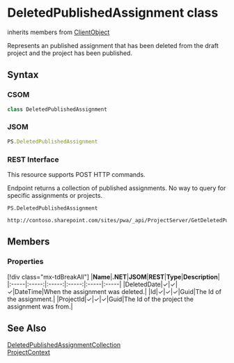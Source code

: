 [comment]: # (Name:DeletedPublishedAssignment)
[comment]: # (Name:Microsoft.ProjectServer.DeletedPublishedAssignment)
[comment]: # (Type:class)
[comment]: # (Status:Incomplete)

# <a name="name"></a>DeletedPublishedAssignment class

inherits members from [ClientObject](https://msdn.microsoft.com/en-us/library/microsoft.sharepoint.client.clientobject.aspx)<br/>

<a name="description"></a>Represents an published assignment that has been deleted from the draft project and the project has been published.

## <a name="syntax"></a>Syntax

### CSOM

```C#
class DeletedPublishedAssignment 
```
### JSOM

```JavaScript
PS.DeletedPublishedAssignment
```
### REST Interface

This resource supports POST HTTP commands.

Endpoint returns a collection of published assignments.  No way to query for specific assignments or projects.

```
PS.DeletedPublishedAssignment

http://contoso.sharepoint.com/sites/pwa/_api/ProjectServer/GetDeletedPublishedAssignments('datetime')
```

## <a name="members"></a>Members

### <a name="properties"></a>Properties
[!div class="mx-tdBreakAll"]
|**Name**|**.NET**|**JSOM**|**REST**|**Type**|**Description**|
|:-----|:-----:|:-----:|:-----:|:-----|:-----|
|<a name="DeletedDate"></a>DeletedDate|&#x2713;|&#x2713;|&#x2713;|DateTime|When the assignment was deleted.|
|<a name="Id"></a>Id|&#x2713;|&#x2713;|&#x2713;|Guid|The Id of the assignment.|
|<a name="ProjectId"></a>ProjectId|&#x2713;|&#x2713;|&#x2713;|Guid|The Id of the project the assignment was from.|

## <a name="seeAlso"></a>See Also

[DeletedPublishedAssignmentCollection](DeletedPublishedAssignmentCollection.md)<br/>
[ProjectContext](ProjectContext.md)<br/>

